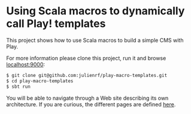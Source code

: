 Using Scala macros to dynamically call Play! templates
======================================================

This project shows how to use Scala macros to build a simple CMS with Play.

For more information please clone this project, run it and browse [localhost:9000](http://localhost:9000):

```bash
$ git clone git@github.com:julienrf/play-macro-templates.git
$ cd play-macro-templates
$ sbt run
```

You will be able to navigate through a Web site describing its own architecture. If you are curious, the different pages are defined [here](/app/views/pages).